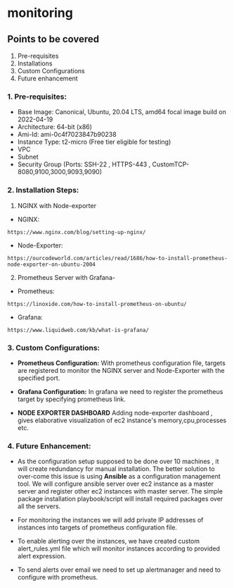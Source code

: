 # monitoring

## Points to be covered
1. Pre-requisites
2. Installations
3. Custom Configurations
4. Future enhancement

### 1. Pre-requisites:
- Base Image: Canonical, Ubuntu, 20.04 LTS, amd64 focal image build on 2022-04-19
- Architecture: 64-bit (x86)
- Ami-Id: ami-0c4f7023847b90238
- Instance Type: t2-micro (Free tier eligible for testing)
- VPC 
- Subnet
- Security Group (Ports: SSH-22 , HTTPS-443 , CustomTCP-8080,9100,3000,9093,9090)

### 2. Installation Steps:
   1. NGINX with Node-exporter
- NGINX:
```
https://www.nginx.com/blog/setting-up-nginx/
```
- Node-Exporter:
```
https://ourcodeworld.com/articles/read/1686/how-to-install-prometheus-node-exporter-on-ubuntu-2004
```
2. Prometheus Server with Grafana-
- Prometheus:
```
https://linoxide.com/how-to-install-prometheus-on-ubuntu/
```
- Grafana:
```
https://www.liquidweb.com/kb/what-is-grafana/
```
### 3. Custom Configurations:
- **Prometheus Configuration:** With prometheus configuration file, targets are registered to monitor the NGINX server and Node-Exporter with the specified port.

- **Grafana Configuration:** In grafana we need to register the prometheus target by specifying prometheus link.

- **NODE EXPORTER DASHBOARD** Adding node-exporter dashboard , gives elaborative visualization of ec2 instance's memory,cpu,processes etc.


### 4. Future Enhancement:
- As the configuration setup supposed to be done over 10 machines , it will create redundancy for manual installation. The better solution to over-come this issue is using **Ansible** as a configuration management tool.
We will configure ansible server over ec2 instance as a master server and register other ec2 instances with master server. The simple package installation playbook/script will install required packages over all the servers.

- For monitoring the instances we will add private IP addresses of instances into targets of prometheus configuration file.

- To enable alerting over the instances, we have created custom alert_rules.yml file which will monitor instances according to provided alert expression.

- To send alerts over email we need to set up  alertmanager and need to configure with prometheus.